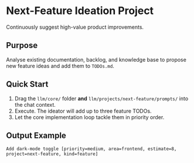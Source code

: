 # Next-Feature Ideation Project

Continuously suggest high-value product improvements.

## Purpose
Analyse existing documentation, backlog, and knowledge base to propose new feature ideas and add them to `TODOs.md`.

## Quick Start

1. Drag the `llm/core/` folder **and** `llm/projects/next-feature/prompts/` into the chat context.
2. Execute. The ideator will add up to three feature TODOs.
3. Let the core implementation loop tackle them in priority order.

## Output Example
```
Add dark-mode toggle [priority=medium, area=frontend, estimate=8, project=next-feature, kind=feature]
``` 